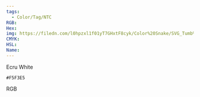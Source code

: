 ```yaml
---
tags:
  - Color/Tag/NTC
RGB:
Hex:
img: https://filedn.com/l0hpzxl1f01yT7GHxtF8cyk/Color%20Snake/SVG_Tumb%20Mass%20No%20Name/F5F3E5.svg
CMYK:
HSL:
Name:
---
```

Ecru White
```palette
#F5F3E5
```
RGB

